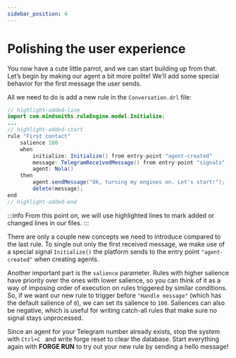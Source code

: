 ```yaml
---
sidebar_position: 4
---
```


# Polishing the user experience

You now have a cute little parrot, and we can start building up from that.
Let’s begin by making our agent a bit more polite! We’ll add some special behavior for the first message the user sends.

All we need to do is add a new rule in the ```Conversation.drl``` file:

```java title="rules/Nola/Conversation.drl"
// highlight-added-line
import com.mindsmiths.ruleEngine.model.Initialize;
...
// highlight-added-start
rule "First contact"
    salience 100
    when
        initialize: Initialize() from entry-point "agent-created"
        message: TelegramReceivedMessage() from entry-point "signals"
        agent: Nola()
    then
        agent.sendMessage("Ok, turning my engines on. Let's start!");
        delete(message);
end
// highlight-added-end
```

:::info
From this point on, we will use highlighted lines to mark added or changed lines in our files. 
:::

There are only a couple new concepts we need to introduce compared to the last rule.
To single out only the first received message, we make use of a special signal ```Initialize()``` the platform sends to the entry point ```"agent-created"```  when creating agents.


Another important part is the ```salience``` parameter. Rules with higher salience have priority over the ones with lower salience, so you can think of it as a way of imposing order of execution on rules triggered by similar conditions. So, if we want our new rule to trigger before ```"Handle message"``` (which has the default salience of ``0``), we can set its salience to ``100``. Saliences can also be negative, which is useful for writing catch-all rules that make sure no signal stays unprocessed.


Since an agent for your Telegram number already exists, stop the system with ```Ctrl+C ``` and write forge reset to clear the database.
Start everything again with **FORGE RUN** to try out your new rule by sending a hello message!
